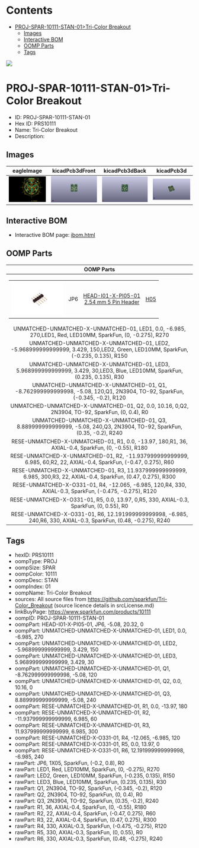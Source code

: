 



Contents
========

* [PROJ-SPAR-10111-STAN-01>Tri-Color Breakout](#proj-spar-10111-stan-01tri-color-breakout)
	* [Images](#images)
	* [Interactive BOM](#interactive-bom)
	* [OOMP Parts](#oomp-parts)
	* [Tags](#tags)
  
![][im]
# PROJ-SPAR-10111-STAN-01>Tri-Color Breakout

- ID: PROJ-SPAR-10111-STAN-01
- Hex ID: PRS10111
- Name: Tri-Color Breakout
- Description: 

## Images
  
  

|eagleImage|kicadPcb3dFront|kicadPcb3dBack|kicadPcb3d|
| :---: | :---: | :---: | :---: |
|[![eagleImage](eagleImage_140.png)](eagleImage_600.png)|[![kicadPcb3dFront](kicadPcb3dFront_140.png)](kicadPcb3dFront_600.png)|[![kicadPcb3dBack](kicadPcb3dBack_140.png)](kicadPcb3dBack_600.png)|[![kicadPcb3d](kicadPcb3d_140.png)](kicadPcb3d_600.png)|

## Interactive BOM

- Interactive BOM page: [ibom.html](kicad/bom/ibom.html)

## OOMP Parts
  

|OOMP Parts|
| :---: |
|<table><tr><td>![HEAD-I01-X-PI05-01](https://raw.githubusercontent.com/oomlout/oomlout_OOMP_parts/main/HEAD-I01-X-PI05-01/image_140.jpg)</td><td> JP6</td><td>[HEAD-I01-X-PI05-01<br>2.54 mm 5 Pin Header](https://github.com/oomlout/oomlout_OOMP_parts/tree/main/HEAD-I01-X-PI05-01/)</td><td>[H05](https://github.com/oomlout/oomlout_OOMP_parts/tree/main/HEAD-I01-X-PI05-01/)</td></tr></table>|
|UNMATCHED-UNMATCHED-X-UNMATCHED-01, LED1, 0.0, -6.985, 270,LED1, Red, LED10MM, SparkFun, (0, -0.275), R270|
|UNMATCHED-UNMATCHED-X-UNMATCHED-01, LED2, -5.968999999999999, 3.429, 150,LED2, Green, LED10MM, SparkFun, (-0.235, 0.135), R150|
|UNMATCHED-UNMATCHED-X-UNMATCHED-01, LED3, 5.968999999999999, 3.429, 30,LED3, Blue, LED10MM, SparkFun, (0.235, 0.135), R30|
|UNMATCHED-UNMATCHED-X-UNMATCHED-01, Q1, -8.762999999999998, -5.08, 120,Q1, 2N3904, TO-92, SparkFun, (-0.345, -0.2), R120|
|UNMATCHED-UNMATCHED-X-UNMATCHED-01, Q2, 0.0, 10.16, 0,Q2, 2N3904, TO-92, SparkFun, (0, 0.4), R0|
|UNMATCHED-UNMATCHED-X-UNMATCHED-01, Q3, 8.889999999999999, -5.08, 240,Q3, 2N3904, TO-92, SparkFun, (0.35, -0.2), R240|
|RESE-UNMATCHED-X-UNMATCHED-01, R1, 0.0, -13.97, 180,R1, 36, AXIAL-0.4, SparkFun, (0, -0.55), R180|
|RESE-UNMATCHED-X-UNMATCHED-01, R2, -11.937999999999999, 6.985, 60,R2, 22, AXIAL-0.4, SparkFun, (-0.47, 0.275), R60|
|RESE-UNMATCHED-X-UNMATCHED-01, R3, 11.937999999999999, 6.985, 300,R3, 22, AXIAL-0.4, SparkFun, (0.47, 0.275), R300|
|RESE-UNMATCHED-X-O331-01, R4, -12.065, -6.985, 120,R4, 330, AXIAL-0.3, SparkFun, (-0.475, -0.275), R120|
|RESE-UNMATCHED-X-O331-01, R5, 0.0, 13.97, 0,R5, 330, AXIAL-0.3, SparkFun, (0, 0.55), R0|
|RESE-UNMATCHED-X-O331-01, R6, 12.191999999999998, -6.985, 240,R6, 330, AXIAL-0.3, SparkFun, (0.48, -0.275), R240|

## Tags

- hexID: PRS10111
- oompType: PROJ
- oompSize: SPAR
- oompColor: 10111
- oompDesc: STAN
- oompIndex: 01
- oompName: Tri-Color Breakout
- sources: All source files from https://github.com/sparkfun/Tri-Color_Breakout (source licence details in srcLicense.md)
- linkBuyPage: https://www.sparkfun.com/products/10111
- oompID: PROJ-SPAR-10111-STAN-01
- oompPart: HEAD-I01-X-PI05-01, JP6, -5.08, 20.32, 0
- oompPart: UNMATCHED-UNMATCHED-X-UNMATCHED-01, LED1, 0.0, -6.985, 270
- oompPart: UNMATCHED-UNMATCHED-X-UNMATCHED-01, LED2, -5.968999999999999, 3.429, 150
- oompPart: UNMATCHED-UNMATCHED-X-UNMATCHED-01, LED3, 5.968999999999999, 3.429, 30
- oompPart: UNMATCHED-UNMATCHED-X-UNMATCHED-01, Q1, -8.762999999999998, -5.08, 120
- oompPart: UNMATCHED-UNMATCHED-X-UNMATCHED-01, Q2, 0.0, 10.16, 0
- oompPart: UNMATCHED-UNMATCHED-X-UNMATCHED-01, Q3, 8.889999999999999, -5.08, 240
- oompPart: RESE-UNMATCHED-X-UNMATCHED-01, R1, 0.0, -13.97, 180
- oompPart: RESE-UNMATCHED-X-UNMATCHED-01, R2, -11.937999999999999, 6.985, 60
- oompPart: RESE-UNMATCHED-X-UNMATCHED-01, R3, 11.937999999999999, 6.985, 300
- oompPart: RESE-UNMATCHED-X-O331-01, R4, -12.065, -6.985, 120
- oompPart: RESE-UNMATCHED-X-O331-01, R5, 0.0, 13.97, 0
- oompPart: RESE-UNMATCHED-X-O331-01, R6, 12.191999999999998, -6.985, 240
- rawPart: JP6, 1X05, SparkFun, (-0.2, 0.8), R0
- rawPart: LED1, Red, LED10MM, SparkFun, (0, -0.275), R270
- rawPart: LED2, Green, LED10MM, SparkFun, (-0.235, 0.135), R150
- rawPart: LED3, Blue, LED10MM, SparkFun, (0.235, 0.135), R30
- rawPart: Q1, 2N3904, TO-92, SparkFun, (-0.345, -0.2), R120
- rawPart: Q2, 2N3904, TO-92, SparkFun, (0, 0.4), R0
- rawPart: Q3, 2N3904, TO-92, SparkFun, (0.35, -0.2), R240
- rawPart: R1, 36, AXIAL-0.4, SparkFun, (0, -0.55), R180
- rawPart: R2, 22, AXIAL-0.4, SparkFun, (-0.47, 0.275), R60
- rawPart: R3, 22, AXIAL-0.4, SparkFun, (0.47, 0.275), R300
- rawPart: R4, 330, AXIAL-0.3, SparkFun, (-0.475, -0.275), R120
- rawPart: R5, 330, AXIAL-0.3, SparkFun, (0, 0.55), R0
- rawPart: R6, 330, AXIAL-0.3, SparkFun, (0.48, -0.275), R240



[im]: kicadPcb3d_450.png
